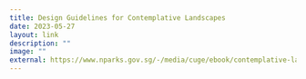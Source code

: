 ```yaml
---
title: Design Guidelines for Contemplative Landscapes
date: 2023-05-27
layout: link
description: ""
image: ""
external: https://www.nparks.gov.sg/-/media/cuge/ebook/contemplative-landscapes/dgfcl.ashx#:~:text=The%20Contemplative%20Landscape%20Model%20(CLM)%20comprises%20seven%20key%20components%3A,Character%20of%20Peace%20and%20Silence.
---
```

